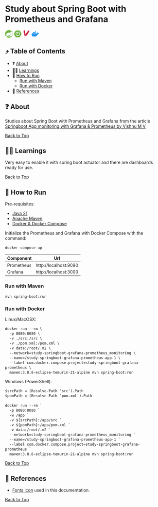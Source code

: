 <!--suppress HtmlUnknownAnchorTarget -->
<h1>Study about Spring Boot with Prometheus and Grafana</h1>

<a href="https://spring.io/" title="Go to spring.io website"><img alt="Spring icon" src="./docs/assets/spring.svg" width="25"/></a>
<a href="https://spring.io/projects/spring-boot" title="Go to spring boot page"><img alt="Spring Boot icon" src="./docs/assets/springboot.svg" width="25"/></a>
<a href="https://maven.apache.org/" title="Go to apache.org website"><img alt="Docker icon" src="./docs/assets/apachemaven.svg" width="25"/></a>
<a href="https://www.docker.com/" title="Go to Docker"><img alt="Docker icon" src="./docs/assets/docker.svg" width="25"/></a>

<h2 id="table-of-contents">⤴️ Table of Contents</h2>

<ul>
  <li>❓ <a href="#about" title="Go to about bookmark">About</a></li>
  <li>👩‍🏫 <a href="#learnings" title="Go to learnings bookmark">Learnings</a></li>
  <li>
    🏃 <a href="#how-to-run" title="Go to how to run bookmark">How to Run</a>
    <ul>
      <li><a href="#how-to-run-maven" title="Go to how to run with maven bookmark">Run with Maven</a></li>
      <li><a href="#how-to-run-docker" title="Go to how to run with docker bookmark">Run with Docker</a></li>
    </ul>
  </li>
  <li>📖 <a href="#references" title="Go to about bookmark">References</a></li>
</ul>

<h2 id="about">❓ About</h2>

Studies about Spring Boot with Prometheus and Grafana from the
article <a href="https://medium.com/javarevisited/springboot-app-monitoring-with-grafana-prometheus-7c723f0dec15" title="Go to the link">
Springboot App monitoring with Grafana & Prometheus by Vishnu M V<a/>

<a href="#table-of-contents" title="Go to table of contents">Back to Top</a>

<h2 id="learnings">👩‍🏫 Learnings</h2>

Very easy to enable it with spring boot actuator and there are dashboards ready for use.

<a href="#table-of-contents" title="Go to table of contents">Back to Top</a>

<h2 id="how-to-run">🏃 How to Run</h2>

Pre-requisites:
<ul>
    <li><a href="https://www.oracle.com/java/technologies/downloads/" title="Go to Oracle Java Downloads page">Java 21</a></li>
    <li><a href="https://maven.apache.org/" title="Go to Apache Maven Project website">Apache Maven</a></li>
    <li><a href="https://docs.docker.com/compose/" title="Go to Docker Compose Overview page">Docker & Docker Compose</a></li>
</ul>

Initialize the Prometheus and Grafana with Docker Compose with the command:

```shell
docker compose up
```

| Component  | Url                   |
|------------|-----------------------|
| Prometheus | http://localhost:9090 |
| Grafana    | http://localhost:3000 |

<h3 id="how-to-run-maven">Run with Maven</h3>

```shell
mvn spring-boot:run
```

<h3 id="how-to-run-docker">Run with Docker</h3>

Linux/MacOSX:

````shell
docker run --rm \
  -p 8080:8080 \
  -v ./src:/src \
  -v ./pom.xml:/pom.xml \
  -v data:/root/.m2 \
  --network=study-springboot-grafana-prometheus_monitoring \
  --name=/study-springboot-grafana-prometheus-app-1 \
  --label com.docker.compose.project=study-springboot-grafana-prometheus \
  maven:3.8.8-eclipse-temurin-21-alpine mvn spring-boot:run
````

Windows (PowerShell):

````shell
$srcPath = (Resolve-Path 'src').Path
$pomPath = (Resolve-Path 'pom.xml').Path

docker run --rm `
  -p 8080:8080 `
  -w /app `
  -v ${srcPath}:/app/src `
  -v ${pomPath}:/app/pom.xml `
  -v data:/root/.m2 `
  --network=study-springboot-grafana-prometheus_monitoring `
  --name=/study-springboot-grafana-prometheus-app-1 `
  --label com.docker.compose.project=study-springboot-grafana-prometheus `
  maven:3.8.8-eclipse-temurin-21-alpine mvn spring-boot:run
````

<a href="#table-of-contents" title="Go to table of contents">Back to Top</a>

<h2 id="references">📖 References</h2>

<ul>
  <li>
    <a href="https://simpleicons.org/" title="Go to simpleicons.org website">Fonts icon</a> used in this documentation.
  </li>
</ul>

<a href="#table-of-contents" title="Go to table of contents">Back to Top</a>